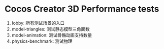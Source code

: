 # Cocos Creator 3D Performance tests

1. lobby: 所有测试场景的入口
2. model-triangles: 测试静态模型三角面数
3. model-animation: 测试骨骼动画支持数量
4. physics-benchmark: 测试物理